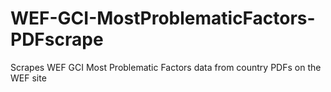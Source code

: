 # WEF-GCI-MostProblematicFactors-PDFscrape
Scrapes WEF GCI Most Problematic Factors data from country PDFs on the WEF site
